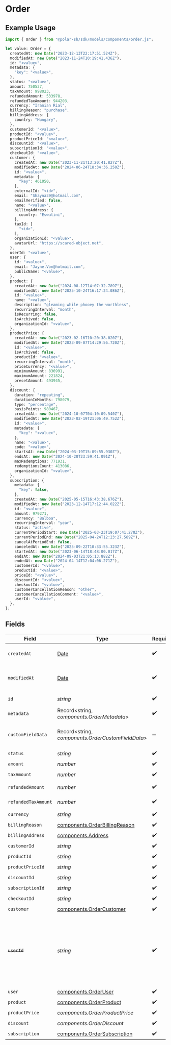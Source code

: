 # Order

## Example Usage

```typescript
import { Order } from "@polar-sh/sdk/models/components/order.js";

let value: Order = {
  createdAt: new Date("2023-12-13T22:17:51.524Z"),
  modifiedAt: new Date("2023-11-24T10:19:41.436Z"),
  id: "<value>",
  metadata: {
    "key": "<value>",
  },
  status: "<value>",
  amount: 750537,
  taxAmount: 998023,
  refundedAmount: 533978,
  refundedTaxAmount: 944203,
  currency: "Iranian Rial",
  billingReason: "purchase",
  billingAddress: {
    country: "Hungary",
  },
  customerId: "<value>",
  productId: "<value>",
  productPriceId: "<value>",
  discountId: "<value>",
  subscriptionId: "<value>",
  checkoutId: "<value>",
  customer: {
    createdAt: new Date("2023-11-21T13:20:41.827Z"),
    modifiedAt: new Date("2024-06-24T18:34:36.250Z"),
    id: "<value>",
    metadata: {
      "key": 461050,
    },
    externalId: "<id>",
    email: "Shayna39@hotmail.com",
    emailVerified: false,
    name: "<value>",
    billingAddress: {
      country: "Eswatini",
    },
    taxId: [
      "<id>",
    ],
    organizationId: "<value>",
    avatarUrl: "https://scared-object.net",
  },
  userId: "<value>",
  user: {
    id: "<value>",
    email: "Jayne.Von@hotmail.com",
    publicName: "<value>",
  },
  product: {
    createdAt: new Date("2024-08-12T14:07:32.789Z"),
    modifiedAt: new Date("2025-10-24T16:17:24.086Z"),
    id: "<value>",
    name: "<value>",
    description: "gleaming while phooey the worthless",
    recurringInterval: "month",
    isRecurring: false,
    isArchived: false,
    organizationId: "<value>",
  },
  productPrice: {
    createdAt: new Date("2023-02-16T10:20:38.020Z"),
    modifiedAt: new Date("2023-09-07T14:29:56.720Z"),
    id: "<value>",
    isArchived: false,
    productId: "<value>",
    recurringInterval: "month",
    priceCurrency: "<value>",
    minimumAmount: 836991,
    maximumAmount: 221824,
    presetAmount: 493945,
  },
  discount: {
    duration: "repeating",
    durationInMonths: 798079,
    type: "percentage",
    basisPoints: 980467,
    createdAt: new Date("2024-10-07T04:10:09.540Z"),
    modifiedAt: new Date("2023-02-19T21:06:49.752Z"),
    id: "<value>",
    metadata: {
      "key": "<value>",
    },
    name: "<value>",
    code: "<value>",
    startsAt: new Date("2024-03-19T15:09:55.930Z"),
    endsAt: new Date("2024-10-20T23:59:41.091Z"),
    maxRedemptions: 771931,
    redemptionsCount: 413086,
    organizationId: "<value>",
  },
  subscription: {
    metadata: {
      "key": false,
    },
    createdAt: new Date("2025-05-15T16:43:38.676Z"),
    modifiedAt: new Date("2023-12-14T17:12:44.022Z"),
    id: "<value>",
    amount: 979271,
    currency: "Balboa",
    recurringInterval: "year",
    status: "active",
    currentPeriodStart: new Date("2025-03-23T19:07:41.270Z"),
    currentPeriodEnd: new Date("2025-04-24T12:23:27.589Z"),
    cancelAtPeriodEnd: false,
    canceledAt: new Date("2025-09-22T10:33:55.323Z"),
    startedAt: new Date("2023-06-14T18:48:00.017Z"),
    endsAt: new Date("2024-09-03T21:05:13.882Z"),
    endedAt: new Date("2024-04-14T12:04:06.271Z"),
    customerId: "<value>",
    productId: "<value>",
    priceId: "<value>",
    discountId: "<value>",
    checkoutId: "<value>",
    customerCancellationReason: "other",
    customerCancellationComment: "<value>",
    userId: "<value>",
  },
};
```

## Fields

| Field                                                                                                                   | Type                                                                                                                    | Required                                                                                                                | Description                                                                                                             |
| ----------------------------------------------------------------------------------------------------------------------- | ----------------------------------------------------------------------------------------------------------------------- | ----------------------------------------------------------------------------------------------------------------------- | ----------------------------------------------------------------------------------------------------------------------- |
| `createdAt`                                                                                                             | [Date](https://developer.mozilla.org/en-US/docs/Web/JavaScript/Reference/Global_Objects/Date)                           | :heavy_check_mark:                                                                                                      | Creation timestamp of the object.                                                                                       |
| `modifiedAt`                                                                                                            | [Date](https://developer.mozilla.org/en-US/docs/Web/JavaScript/Reference/Global_Objects/Date)                           | :heavy_check_mark:                                                                                                      | Last modification timestamp of the object.                                                                              |
| `id`                                                                                                                    | *string*                                                                                                                | :heavy_check_mark:                                                                                                      | The ID of the object.                                                                                                   |
| `metadata`                                                                                                              | Record<string, *components.OrderMetadata*>                                                                              | :heavy_check_mark:                                                                                                      | N/A                                                                                                                     |
| `customFieldData`                                                                                                       | Record<string, *components.OrderCustomFieldData*>                                                                       | :heavy_minus_sign:                                                                                                      | Key-value object storing custom field values.                                                                           |
| `status`                                                                                                                | *string*                                                                                                                | :heavy_check_mark:                                                                                                      | N/A                                                                                                                     |
| `amount`                                                                                                                | *number*                                                                                                                | :heavy_check_mark:                                                                                                      | N/A                                                                                                                     |
| `taxAmount`                                                                                                             | *number*                                                                                                                | :heavy_check_mark:                                                                                                      | N/A                                                                                                                     |
| `refundedAmount`                                                                                                        | *number*                                                                                                                | :heavy_check_mark:                                                                                                      | Amount refunded                                                                                                         |
| `refundedTaxAmount`                                                                                                     | *number*                                                                                                                | :heavy_check_mark:                                                                                                      | Sales tax refunded                                                                                                      |
| `currency`                                                                                                              | *string*                                                                                                                | :heavy_check_mark:                                                                                                      | N/A                                                                                                                     |
| `billingReason`                                                                                                         | [components.OrderBillingReason](../../models/components/orderbillingreason.md)                                          | :heavy_check_mark:                                                                                                      | N/A                                                                                                                     |
| `billingAddress`                                                                                                        | [components.Address](../../models/components/address.md)                                                                | :heavy_check_mark:                                                                                                      | N/A                                                                                                                     |
| `customerId`                                                                                                            | *string*                                                                                                                | :heavy_check_mark:                                                                                                      | N/A                                                                                                                     |
| `productId`                                                                                                             | *string*                                                                                                                | :heavy_check_mark:                                                                                                      | N/A                                                                                                                     |
| `productPriceId`                                                                                                        | *string*                                                                                                                | :heavy_check_mark:                                                                                                      | N/A                                                                                                                     |
| `discountId`                                                                                                            | *string*                                                                                                                | :heavy_check_mark:                                                                                                      | N/A                                                                                                                     |
| `subscriptionId`                                                                                                        | *string*                                                                                                                | :heavy_check_mark:                                                                                                      | N/A                                                                                                                     |
| `checkoutId`                                                                                                            | *string*                                                                                                                | :heavy_check_mark:                                                                                                      | N/A                                                                                                                     |
| `customer`                                                                                                              | [components.OrderCustomer](../../models/components/ordercustomer.md)                                                    | :heavy_check_mark:                                                                                                      | N/A                                                                                                                     |
| ~~`userId`~~                                                                                                            | *string*                                                                                                                | :heavy_check_mark:                                                                                                      | : warning: ** DEPRECATED **: This will be removed in a future release, please migrate away from it as soon as possible. |
| `user`                                                                                                                  | [components.OrderUser](../../models/components/orderuser.md)                                                            | :heavy_check_mark:                                                                                                      | N/A                                                                                                                     |
| `product`                                                                                                               | [components.OrderProduct](../../models/components/orderproduct.md)                                                      | :heavy_check_mark:                                                                                                      | N/A                                                                                                                     |
| `productPrice`                                                                                                          | *components.OrderProductPrice*                                                                                          | :heavy_check_mark:                                                                                                      | N/A                                                                                                                     |
| `discount`                                                                                                              | *components.OrderDiscount*                                                                                              | :heavy_check_mark:                                                                                                      | N/A                                                                                                                     |
| `subscription`                                                                                                          | [components.OrderSubscription](../../models/components/ordersubscription.md)                                            | :heavy_check_mark:                                                                                                      | N/A                                                                                                                     |